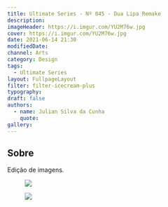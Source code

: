 ```yaml
---
title: Ultimate Series - Nº 045 - Dua Lipa Remake
description:
imageHeader: https://i.imgur.com/YU2M76w.jpg
cover: https://i.imgur.com/YU2M76w.jpg
date: 2021-06-14 21:30
modifiedDate:
channel: Arts
category: Design
tags:
  - Ultimate Series
layout: FullpageLayout
filter: filter-icecream-plus
typography:
draft: false
authors:
  - name: Julian Silva da Cunha
    quote:
gallery:
---
```


## Sobre

Edição de imagens.

<figure>
<img src="https://i.imgur.com/YU2M76w.jpg" className="max-w-none mx-auto block"/>
</figure>
<figure>
<img src="https://i.imgur.com/XfkZcBw.jpg" className="max-w-none mx-auto block"/>
</figure>
